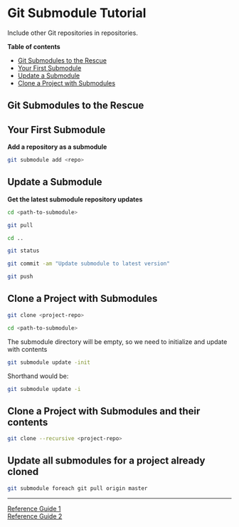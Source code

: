 # Git Submodule Tutorial
Include other Git repositories in repositories.

**Table of contents**
* [Git Submodules to the Rescue](#git-submodules-to-the-rescue)
* [Your First Submodule](#your-first-submodule)
* [Update a Submodule](#update-a-submodule)
* [Clone a Project with Submodules](#clone-a-project-with-submodules)

## Git Submodules to the Rescue


## Your First Submodule
**Add a repository as a submodule**
```sh
git submodule add <repo>
```

## Update a Submodule
**Get the latest submodule repository updates**
```sh
cd <path-to-submodule>
```

```sh
git pull
```

```sh
cd ..
```

```sh
git status
```

```sh
git commit -am "Update submodule to latest version"
```

```sh
git push
```

## Clone a Project with Submodules
```sh
git clone <project-repo>
```

```sh
cd <path-to-submodule>
```

The submodule directory will be empty, so we need to initialize and update with contents
```sh
git submodule update -init
```
Shorthand would be:
```sh
git submodule update -i
```

## Clone a Project with Submodules and their contents
```sh
git clone --recursive <project-repo>
```

## Update all submodules for a project already cloned
```sh
git submodule foreach git pull origin master
```

---
[Reference Guide 1](https://chrisjean.com/git-submodules-adding-using-removing-and-updating/)  
[Reference Guide 2](http://blog.jacius.info/git-submodule-cheat-sheet/)
